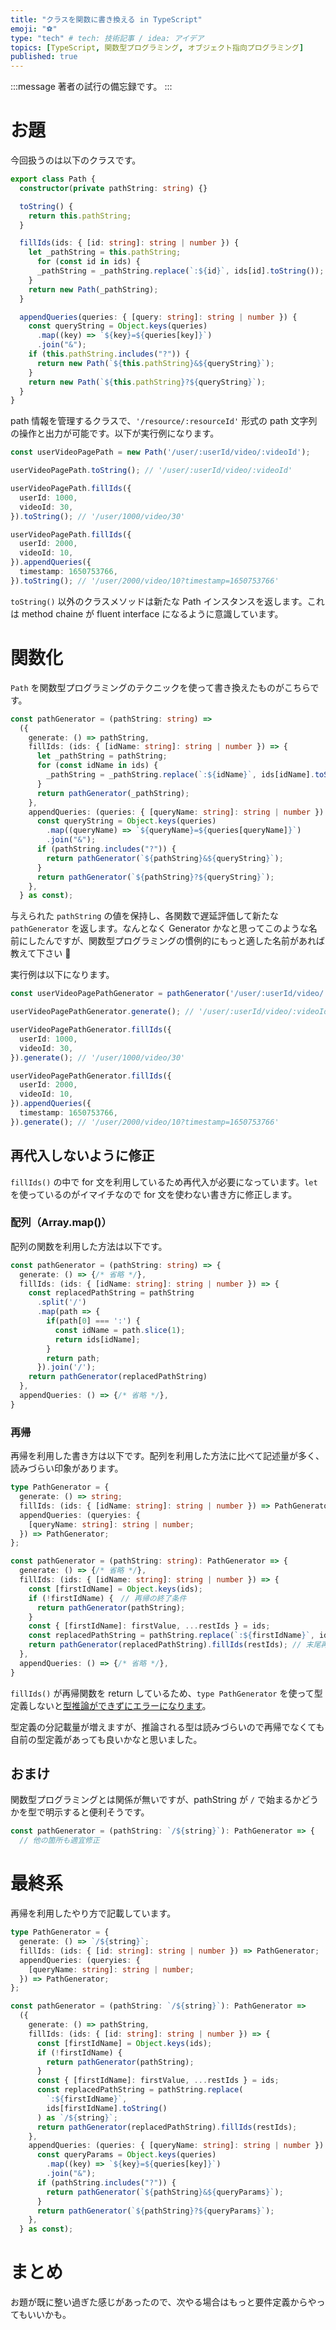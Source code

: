 ```yaml
---
title: "クラスを関数に書き換える in TypeScript"
emoji: "⚽"
type: "tech" # tech: 技術記事 / idea: アイデア
topics: [TypeScript, 関数型プログラミング, オブジェクト指向プログラミング]
published: true
---
```


:::message
著者の試行の備忘録です。
:::

# お題

今回扱うのは以下のクラスです。

```ts
export class Path {
  constructor(private pathString: string) {}

  toString() {
    return this.pathString;
  }

  fillIds(ids: { [id: string]: string | number }) {
    let _pathString = this.pathString;
      for (const id in ids) {
      _pathString = _pathString.replace(`:${id}`, ids[id].toString());
    }
    return new Path(_pathString);
  }

  appendQueries(queries: { [query: string]: string | number }) {
    const queryString = Object.keys(queries)
      .map((key) => `${key}=${queries[key]}`)
      .join("&");
    if (this.pathString.includes("?")) {
      return new Path(`${this.pathString}&${queryString}`);
    }
    return new Path(`${this.pathString}?${queryString}`);
  }
}
```

path 情報を管理するクラスで、`'/resource/:resourceId'` 形式の path 文字列の操作と出力が可能です。以下が実行例になります。

```ts
const userVideoPagePath = new Path('/user/:userId/video/:videoId');

userVideoPagePath.toString(); // '/user/:userId/video/:videoId'

userVideoPagePath.fillIds({
  userId: 1000,
  videoId: 30,
}).toString(); // '/user/1000/video/30'

userVideoPagePath.fillIds({
  userId: 2000,
  videoId: 10,
}).appendQueries({
  timestamp: 1650753766,
}).toString(); // '/user/2000/video/10?timestamp=1650753766'
```

`toString()` 以外のクラスメソッドは新たな Path インスタンスを返します。これは method chaine が fluent interface になるように意識しています。


# 関数化

`Path` を関数型プログラミングのテクニックを使って書き換えたものがこちらです。

```ts
const pathGenerator = (pathString: string) =>
  ({
    generate: () => pathString,
    fillIds: (ids: { [idName: string]: string | number }) => {
      let _pathString = pathString;
      for (const idName in ids) {
        _pathString = _pathString.replace(`:${idName}`, ids[idName].toString());
      }
      return pathGenerator(_pathString);
    },
    appendQueries: (queries: { [queryName: string]: string | number }) => {
      const queryString = Object.keys(queries)
        .map((queryName) => `${queryName}=${queries[queryName]}`)
        .join("&");
      if (pathString.includes("?")) {
        return pathGenerator(`${pathString}&${queryString}`);
      }
      return pathGenerator(`${pathString}?${queryString}`);
    },
  } as const);
```

与えられた `pathString` の値を保持し、各関数で遅延評価して新たな `pathGenerator` を返します。なんとなく Generator かなと思ってこのような名前にしたんですが、関数型プログラミングの慣例的にもっと適した名前があれば教えて下さい 🙇

実行例は以下になります。

```ts
const userVideoPagePathGenerator = pathGenerator('/user/:userId/video/:videoId');

userVideoPagePathGenerator.generate(); // '/user/:userId/video/:videoId'

userVideoPagePathGenerator.fillIds({
  userId: 1000,
  videoId: 30,
}).generate(); // '/user/1000/video/30'

userVideoPagePathGenerator.fillIds({
  userId: 2000,
  videoId: 10,
}).appendQueries({
  timestamp: 1650753766,
}).generate(); // '/user/2000/video/10?timestamp=1650753766'
```

## 再代入しないように修正

`fillIds()` の中で for 文を利用しているため再代入が必要になっています。`let` を使っているのがイマイチなので for 文を使わない書き方に修正します。

### 配列（Array.map()）

配列の関数を利用した方法は以下です。

```ts
const pathGenerator = (pathString: string) => {
  generate: () => {/* 省略 */},
  fillIds: (ids: { [idName: string]: string | number }) => {
    const replacedPathString = pathString
      .split('/')
      .map(path => {
        if(path[0] === ':') {
          const idName = path.slice(1);
          return ids[idName];
        }
        return path;
      }).join('/');
    return pathGenerator(replacedPathString)
  },
  appendQueries: () => {/* 省略 */},
}
```

### 再帰

再帰を利用した書き方は以下です。配列を利用した方法に比べて記述量が多く、読みづらい印象があります。

```ts
type PathGenerator = {
  generate: () => string;
  fillIds: (ids: { [idName: string]: string | number }) => PathGenerator;
  appendQueries: (queryies: {
    [queryName: string]: string | number;
  }) => PathGenerator;
};

const pathGenerator = (pathString: string): PathGenerator => {
  generate: () => {/* 省略 */},
  fillIds: (ids: { [idName: string]: string | number }) => {
    const [firstIdName] = Object.keys(ids);
    if (!firstIdName) {　// 再帰の終了条件
      return pathGenerator(pathString);
    }
    const { [firstIdName]: firstValue, ...restIds } = ids;
    const replacedPathString = pathString.replace(`:${firstIdName}`, ids[firstIdName].toString());
    return pathGenerator(replacedPathString).fillIds(restIds); // 末尾再帰
  },
  appendQueries: () => {/* 省略 */},
}
```

`fillIds()` が再帰関数を return しているため、`type PathGenerator` を使って型定義しないと[型推論ができずにエラーになります](https://www.typescriptlang.org/play?ts=4.6.2#code/PTAEBcE8AcFNQAoENwAsDisB2sBOKB7XUAXlAG8AoEUWgc2zxVgC5QAKASlID5QADYABJyAZ3C4AlljoBffgG5qYWgDNJAGw0BJACai27SfrblQAbWNtxUmQF1rE6XVAAfUFgCuAWwBGeUFluEj5kNEwcfHAiJRpaJGg4LF0ARU88SGR8bwMOaCRs3Ko42gt87MdbOgdQG2c3Dx9-XFiVQODQlAxGKJjlQKVKAGMCLHFQfPCewmIydknUAGUnGTZBETqZeW5gACo2MO7ImdBdsBDKWnYqUtAGY-BWDg6JruWqgBpL0vUtPVyjCYKBYrLUVtVKvV3F4-AEgrwKN9biMxuALOpcOI9HZSKAAPK+ABWsCG4AAdABrWCQUSA0ScJS3WiSVQcACEGKxum4NyZtFwsHAnlwWFeUweRHmb3BDKRpVkctoKPGZnMnPA2LY6oAakgNOkPqAycaBVzRIFccZRIymcq0QLoBokENYLpDu96mQFh6ZGSHU6XexFaV+CwROq9PIvnzmfo1ZJMRrdHYydEfXQuMHuEhzesxOD5DbbgKhSKxUcmNFcOx-c7Xe6ZWTfjp9DXYGbZbdZNHSgkkql0rhMgUkDlDOVR0UyiPvJD7HOXNCmnCXrzkaNxgBHQfDwq4gnE0mU6m0ic5TjB2hk7wJdjsKmQF78EQP2QkERn0TmB92baXo2EgQ0jsAARAAZCBnZMiyeTSlUZLSEM+q6O2oEAPyQTy-4lsKooLBElaSs+5DegWYEiNuGRZJO2xFvKwY4WW+HTFW7DEaRVSyGhFE7tROS0XK3bfLIoA5qAdqykAA)。

型定義の分記載量が増えますが、推論される型は読みづらいので再帰でなくても自前の型定義があっても良いかなと思いました。


## おまけ

関数型プログラミングとは関係が無いですが、pathString が `/` で始まるかどうかを型で明示すると便利そうです。

```ts
const pathGenerator = (pathString: `/${string}`): PathGenerator => {
  // 他の箇所も適宜修正
```

# 最終系

再帰を利用したやり方で記載しています。

```ts
type PathGenerator = {
  generate: () => `/${string}`;
  fillIds: (ids: { [id: string]: string | number }) => PathGenerator;
  appendQueries: (queryies: {
    [queryName: string]: string | number;
  }) => PathGenerator;
};

const pathGenerator = (pathString: `/${string}`): PathGenerator =>
  ({
    generate: () => pathString,
    fillIds: (ids: { [id: string]: string | number }) => {
      const [firstIdName] = Object.keys(ids);
      if (!firstIdName) {
        return pathGenerator(pathString);
      }
      const { [firstIdName]: firstValue, ...restIds } = ids;
      const replacedPathString = pathString.replace(
        `:${firstIdName}`,
        ids[firstIdName].toString()
      ) as `/${string}`;
      return pathGenerator(replacedPathString).fillIds(restIds);
    },
    appendQueries: (queries: { [queryName: string]: string | number }) => {
      const queryParams = Object.keys(queries)
        .map((key) => `${key}=${queries[key]}`)
        .join("&");
      if (pathString.includes("?")) {
        return pathGenerator(`${pathString}&${queryParams}`);
      }
      return pathGenerator(`${pathString}?${queryParams}`);
    },
  } as const);
```

# まとめ

お題が既に整い過ぎた感じがあったので、次やる場合はもっと要件定義からやってもいいかも。

